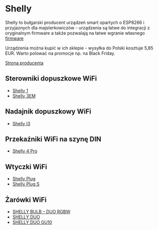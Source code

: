 # Shelly
Shelly to bułgarski producent urządzeń smart opartych o ESP8266 i przyjaznych dla majsterkowiczów - urządzenia są łatwe do integracji z oryginalnym firmware a także pozwalają na łatwe wgranie własnego [firmware](../../firmware/index.md)

Urządzenia można kupić w ich sklepie - wysyłka do Polski kosztuje 5,85 EUR.
Warto polować na promocje np. na Black Friday.


[Strona producenta](https://shelly.cloud/)

## Sterowniki dopuszkowe WiFi
* [Shelly 1](Shelly%201.md)
* [Shelly 3EM](Shelly%203EM.md)

## Nadajnik dopuszkowy WiFi
* [Shelly I3](Shelly%20I3.md)

## Przekaźniki WiFi na szynę DIN
* [Shelly 4 Pro](Shelly%204%20Pro.md)

## Wtyczki WiFi
* [Shelly Plug](Shelly%20Plug.md)
* [Shelly Plug S](Shelly%20Plug%20S.md)

## Żarówki WiFi
* [SHELLY BULB – DUO RGBW](SHELLY%20BULB%20–%20DUO%20RGBW.md)
* [SHELLY DUO](SHELLY%20DUO.md)
* [SHELLY DUO GU10](SHELLY%20DUO%20GU10.md)